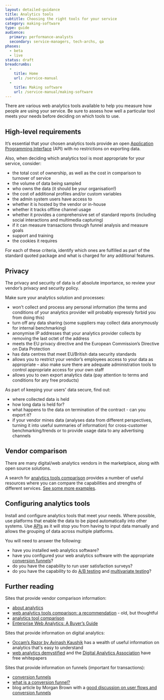 ```yaml
---
layout: detailed-guidance
title: Analytics tools
subtitle: Choosing the right tools for your service
category: making-software
type: guide
audience:
  primary: performance-analysts 
  secondary: service-managers, tech-archs, qa
phases:
  - beta
  - live
status: draft
breadcrumbs:
  -
    title: Home
    url: /service-manual
  -
    title: Making software
    url: /service-manual/making-software
---
```


There are various web analytics tools available to help you measure how people are using your service. Be sure to assess how well a particular tool meets your needs before deciding on which tools to use.

## High-level requirements

It’s essential that your chosen analytics tools provide an open [Application Programming Interface](https://www.gov.uk/service-manual/making-software/apis.html) (API) with no restrictions on exporting data. 

Also, when deciding which analytics tool is most appropriate for your service, consider:


* the total cost of ownership, as well as the cost in comparison to turnover of service
* the volume of data being sampled
* who owns the data (it should be your organisation!)
* the cost of additional profiles and/or custom variables
* the admin system users have access to
* whether it is hosted by the vendor or in-house
* whether it tracks offline channel usage
* whether it provides a comprehensive set of standard reports (including social interactions and multimedia capturing)
* if it can measure transactions through funnel analysis and measure goals
* support and training
* the cookies it requires

For each of these criteria, identify which ones are fulfilled as part of the standard quoted package and what is charged for any additional features.

## Privacy

The privacy and security of data is of absolute importance, so review your vendor’s privacy and security policy. 

Make sure your analytics solution and processes:

* won't collect and process any personal information (the terms and conditions of your analytics provider will probably expressly forbid you from doing this)
* turn off any data sharing (some suppliers may collect data anonymously for internal benchmarking)
* anonymise IP addresses that your analytics provider collects by removing the last octet of the address
* meets the EU privacy directive and the European Commission’s Directive on Data Protection
* has data centres that meet EU/British data security standards
* allows you to restrict your vendor’s employees access to your data as appropriate – also make sure there are adequate administration tools to control appropriate access for your own staff
* allows you to own export analytics data (pay attention to terms and conditions for any free products)

As part of keeping your users' data secure, find out:

* where collected data is held
* how long data is held for?
* what happens to the data on termination of the contract - can you export it?
* if your vendor mines data (analyses data from different perspectives, turning it into useful summaries of information) for cross-customer benchmarking/trends or to provide usage data to any advertising channels 

## Vendor comparison

There are many digital/web analytics vendors in the marketplace, along with open source solutions.

A search for [analytics tools comparison](http://www.bing.com/search?q=Analytics+Tools+Comparison&FORM=QSRE4) provides a number of useful resources where you can compare the capabilities and strengths of different services. [See some more examples](#further-reading).

## Configuring analytics tools

Install and configure analytics tools that meet your needs. Where possible, use platforms that enable the data to be piped automatically into other systems.
Use [APIs](http://en.wikipedia.org/wiki/Application_programming_interface) as it will stop you from having to input data manually and allows the grouping of data across multiple platforms.

You will need to answer the following:

* have you installed web analytics software?
* have you configured your web analytics software with the appropriate [conversion funnels](http://en.wikipedia.org/wiki/Conversion_funnel)?
* do you have the capability to run user satisfaction surveys?
* do you have the capability to do [A/B testing](http://en.wikipedia.org/wiki/Ab_testing) and [multivariate testing](http://en.wikipedia.org/wiki/Multivariate_testing)?

## Further reading

Sites that provide vendor comparison information:

* [about analytics](http://www.aboutanalytics.com/)
* [web analytics tools comparison: a recommendation](http://www.kaushik.net/avinash/web-analytics-tools-comparison-a-recommendation/) - old, but thoughtful
* [analytics tool comparison](http://www.slideshare.net/shvmdhwn/analytics-tool-comparison)
* [Enterprise Web Analytics: A Buyer’s Guide](http://searchengineland.com/buyers-guides/enterprise-web-analytics-tools-in-the-facebook-era-a-buyers-guide)

Sites that provide information on digital analytics:

* [Occam’s Razor by Avinash Kaushik](http://www.kaushik.net/avinash/) has a wealth of useful information on analytics that's easy to understand
* [web analytics demystified](http://www.webanalyticsdemystified.com/) and the [Digital Analytics Association](http://www.digitalanalyticsassociation.org/) have free whitepapers

Sites that provide information on funnels (important for transactions):

* [conversion funnels](http://wiki.clicktale.com/Article/Conversion_Funnels)
* [what is a conversion funnel?](http://www.webics.com.au/blog/conversion-tracking/conversion-funnel/)
* blog article by Morgan Brown with a [good discussion on user flows and conversion funnels](http://uxdesign.smashingmagazine.com/2012/01/04/stop-designing-pages-start-designing-flows/)

